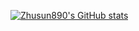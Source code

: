 [![Zhusun890's GitHub stats](https://github-readme-stats.vercel.app/api?username=zhusun890)](https://github.com/anuraghazra/github-readme-stats)
